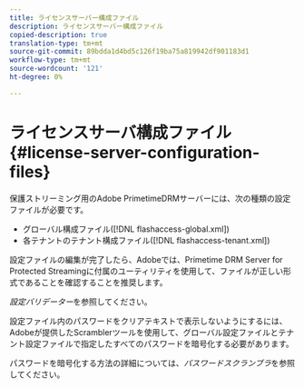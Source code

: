 ```yaml
---
title: ライセンスサーバー構成ファイル
description: ライセンスサーバー構成ファイル
copied-description: true
translation-type: tm+mt
source-git-commit: 89bdda1d4bd5c126f19ba75a819942df901183d1
workflow-type: tm+mt
source-wordcount: '121'
ht-degree: 0%

---
```



# ライセンスサーバ構成ファイル{#license-server-configuration-files}

保護ストリーミング用のAdobe PrimetimeDRMサーバーには、次の種類の設定ファイルが必要です。

* グローバル構成ファイル([!DNL flashaccess-global.xml])
* 各テナントのテナント構成ファイル([!DNL flashaccess-tenant.xml])

設定ファイルの編集が完了したら、Adobeでは、Primetime DRM Server for Protected Streamingに付属のユーティリティを使用して、ファイルが正しい形式であることを確認することを推奨します。

*設定バリデーター*&#x200B;を参照してください。

設定ファイル内のパスワードをクリアテキストで表示しないようにするには、Adobeが提供したScramblerツールを使用して、グローバル設定ファイルとテナント設定ファイルで指定したすべてのパスワードを暗号化する必要があります。

パスワードを暗号化する方法の詳細については、*パスワードスクランブラ*&#x200B;を参照してください。
